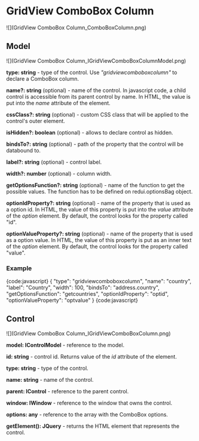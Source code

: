 # GridView ComboBox Column

![](GridView ComboBox Column_ComboBoxColumn.png)

## Model

![](GridView ComboBox Column_IGridViewComboBoxColumnModel.png)

**type: string** - type of the control. Use _"gridviewcomboboxcolumn"_ to declare a ComboBox column.

**name?: string** (optional) - name of the control. In javascript code, a child control is accessible from its parent control by name. In HTML, the value is put into the _name_ attribute of the element.

**cssClass?: string** (optional) - custom CSS class that will be applied to the control's outer element.

**isHidden?: boolean** (optional) - allows to declare control as hidden.

**bindsTo?: string** (optional) - path of the property that the control will be databound to.

**label?: string** (optional) - control label.

**width?: number** (optional) - column width.

**getOptionsFunction?: string** (optional) - name of the function to get the possible values. The function has to be defined on redui.optionsBag object.

**optionIdProperty?: string** (optional) - name of the property that is used as a option id. In HTML, the value of this property is put into the _value_ attribute of the _option_ element. By default, the control looks for the property called "id".

**optionValueProperty?: string** (optional) - name of the property that is used as a option value. In HTML, the value of this property is put as an inner text of the _option_ element. By default, the control looks for the property called "value".

### Example

{code:javascript}
{
	"type": "gridviewcomboboxcolumn",
	"name": "country",
	"label": "Country",
	"width": 100,
	"bindsTo": "address.country",
	"getOptionsFunction": "getcountries",
	"optionIdProperty": "optid",
	"optionValueProperty": "optvalue"
}
{code:javascript}

## Control

![](GridView ComboBox Column_IGridViewComboBoxColumn.png)

**model: IControlModel** - reference to the model.

**id: string** - control id. Returns value of the _id_ attribute of the element.

**type: string** - type of the control.

**name: string** - name of the control.

**parent: IControl** - reference to the parent control.

**window: IWindow** - reference to the window that owns the control.

**options: any[]()** - reference to the array with the ComboBox options.

**getElement(): JQuery** - returns the HTML element that represents the control.